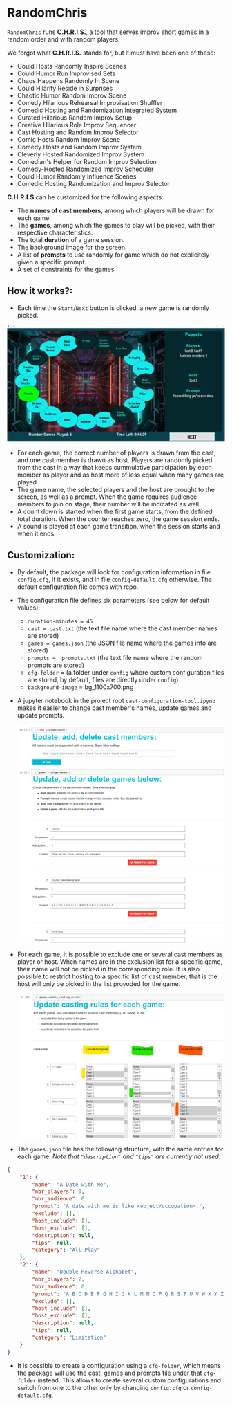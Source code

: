 # RandomChris
`RandomChris` runs **C.H.R.I.S.**, a tool that serves improv short games in a random order and with random players.

We forgot what **C.H.R.I.S.** stands for, but it must have been one of these:

- Could Hosts Randomly Inspire Scenes
- Could Humor Run Improvised Sets
- Chaos Happens Randomly In Scene
- Could Hilarity Reside in Surprises
- Chaotic Humor Random Improv Scene
- Comedy Hilarious Rehearsal Improvisation Shuffler
- Comedic Hosting and Randomization Integrated System
- Curated Hilarious Random Improv Setup
- Creative Hilarious Role Improv Sequencer
- Cast Hosting and Random Improv Selector
- Comic Hosts Random Improv Scene
- Comedy Hosts and Random Improv System
- Cleverly Hosted Randomized Improv System
- Comedian's Helper for Random Improv Selection
- Comedy-Hosted Randomized Improv Scheduler
- Could Humor Randomly Influence Scenes
- Comedic Hosting Randomization and Improv Selector 


**C.H.R.I.S** can be customized for the following aspects:
- The **names of cast members**, among which players will be drawn for each game.
- The **games**, among which the games to play will be picked, with their respective characteristics.
- The total **duration** of a game session.
- The background image for the screen.
- A list of **prompts** to use randomly for game which do not explicitely given a specific prompt.
- A set of constraints for the games

## How it works?:
- Each time the `Start`/`Next` button is clicked, a new game is randomly picked.

<img src="assets/img/screenshot-tool.png">

- For each game, the correct number of players is drawn from the cast, and one cast member is drawn as host. Players are randomly picked from the cast in a way that keeps cummulative participation by each member as player and as host more of less equal when many games are played.
- The game name, the selected players and the host are brought to the screen, as well as a prompt. When the game requires audience members to join on stage, their number will be indicated as well.
- A count down is started when the first game starts, from the defined total duration. When the counter reaches zero, the game session ends. 
- A sound is played at each game transition, when the session starts and when it ends.

## Customization:
- By default, the package will look for configuration information in file `config.cfg`, if it exists, and in file `config-default.cfg`  otherwise. The default configuration file comes with repo.
- The configuration file defines six parameters (see below for default values):
  - `duration-minutes = 45`
  - `cast = cast.txt`  (the text file name where the cast member names are stored)
  - `games = games.json` (the JSON file name where the games info are stored)
  - `prompts =  prompts.txt` (the text file name where the random prompts are stored)
  - `cfg-folder` =  (a folder under `config` where custom configuration files are stored, by default, files are directly under `config`)
  - `background-image` = bg_1100x700.png

- A jupyter notebook in the project root `cast-configuration-tool.ipynb` makes it easier to change cast member's names, update games and update prompts.

    <img src="assets/img/screenshot-config-cast.png">
    <img src="assets/img/screenshot-config-games.png">
    
- For each game, it is possible to exclude one or several cast members as player or host. When names are in the exclusion list for a specific game, their name will not be picked in the corresponding role. It is also possible to restrict hosting to a specific list of cast member, that is the host will only be picked in the list provoded for the game.

    <img src="assets/img/screenshot-config-games-cast.png">

- The `games.json` file has the following structure, with the same entries for each game. _Note that `"description"` and `"tips"` are currently not used_:
```json
{
    "1": {
        "name": "A Date with Me",
        "nbr_players": 0,
        "nbr_audience": 0,
        "prompt": "A date with me is like <object/occupation>.",
        "exclude": [],
        "host_include": [],
        "host_exclude": [],
        "description": null,
        "tips": null,
        "category": "All Play"
    },
    "2": {
        "name": "Double Reverse Alphabet",
        "nbr_players": 2,
        "nbr_audience": 0,
        "prompt": "A B C D E F G H I J K L M N O P Q R S T U V W X Y Z What is a non romantic relationship.",
        "exclude": [],
        "host_include": [],
        "host_exclude": [],
        "description": null,
        "tips": null,
        "category": "Limitation"
    }
}
```
- It is possible to create a configuration using a `cfg-folder`, which means the package will use the cast, games and prompts file under that `cfg-folder` instead. This allows to create several custom configurations and switch from one to the other only by changing `config.cfg` or `config-default.cfg`. 
